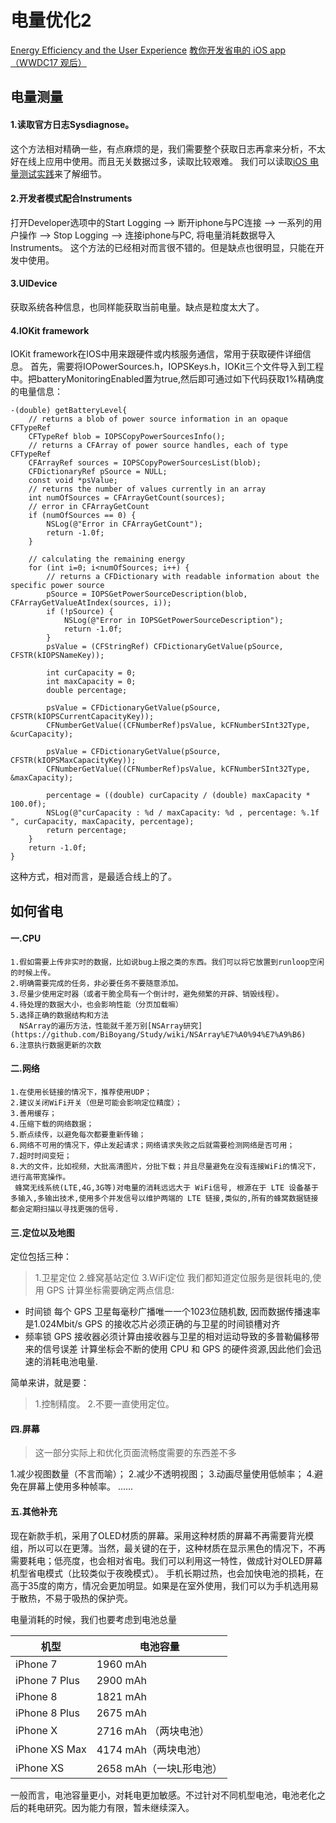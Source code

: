 # 电量优化2
[Energy Efficiency and the User Experience](https://developer.apple.com/library/archive/documentation/Performance/Conceptual/EnergyGuide-iOS/)
[教你开发省电的 iOS app（WWDC17 观后）](https://www.jianshu.com/p/f0dc653d04ca)
## 电量测量
#### 1.读取官方日志Sysdiagnose。
这个方法相对精确一些，有点麻烦的是，我们需要整个获取日志再拿来分析，不太好在线上应用中使用。而且无关数据过多，读取比较艰难。
我们可以读取[iOS 电量测试实践](https://cloud.tencent.com/developer/article/1006222)来了解细节。
#### 2.开发者模式配合Instruments
 打开Developer选项中的Start Logging —> 断开iphone与PC连接 —> 一系列的用户操作 —> Stop Logging —> 连接iphone与PC, 将电量消耗数据导入Instruments。
 这个方法的已经相对而言很不错的。但是缺点也很明显，只能在开发中使用。
 
#### 3.UIDevice
获取系统各种信息，也同样能获取当前电量。缺点是粒度太大了。
#### 4.IOKit framework

IOKit framework在IOS中用来跟硬件或内核服务通信，常用于获取硬件详细信息。 首先，需要将IOPowerSources.h，IOPSKeys.h，IOKit三个文件导入到工程中。把batteryMonitoringEnabled置为true,然后即可通过如下代码获取1%精确度的电量信息：
```
-(double) getBatteryLevel{
    // returns a blob of power source information in an opaque CFTypeRef
    CFTypeRef blob = IOPSCopyPowerSourcesInfo();
    // returns a CFArray of power source handles, each of type CFTypeRef
    CFArrayRef sources = IOPSCopyPowerSourcesList(blob);
    CFDictionaryRef pSource = NULL;
    const void *psValue;
    // returns the number of values currently in an array
    int numOfSources = CFArrayGetCount(sources);
    // error in CFArrayGetCount
    if (numOfSources == 0) {
        NSLog(@"Error in CFArrayGetCount");
        return -1.0f;
    }

    // calculating the remaining energy
    for (int i=0; i<numOfSources; i++) {
        // returns a CFDictionary with readable information about the specific power source
        pSource = IOPSGetPowerSourceDescription(blob, CFArrayGetValueAtIndex(sources, i));
        if (!pSource) {
            NSLog(@"Error in IOPSGetPowerSourceDescription");
            return -1.0f;
        }
        psValue = (CFStringRef) CFDictionaryGetValue(pSource, CFSTR(kIOPSNameKey));

        int curCapacity = 0;
        int maxCapacity = 0;
        double percentage;

        psValue = CFDictionaryGetValue(pSource, CFSTR(kIOPSCurrentCapacityKey));
        CFNumberGetValue((CFNumberRef)psValue, kCFNumberSInt32Type, &curCapacity);

        psValue = CFDictionaryGetValue(pSource, CFSTR(kIOPSMaxCapacityKey));
        CFNumberGetValue((CFNumberRef)psValue, kCFNumberSInt32Type, &maxCapacity);

        percentage = ((double) curCapacity / (double) maxCapacity * 100.0f);
        NSLog(@"curCapacity : %d / maxCapacity: %d , percentage: %.1f ", curCapacity, maxCapacity, percentage);
        return percentage;
    }
    return -1.0f;
}
```
这种方式，相对而言，是最适合线上的了。

## 如何省电


#### 一.CPU
    1.假如需要上传非实时的数据，比如说bug上报之类的东西。我们可以将它放置到runloop空闲的时候上传。
    2.明确需要完成的任务，非必要任务不要随意添加。
    3.尽量少使用定时器（或者干脆全局有一个倒计时，避免频繁的开辟、销毁线程）。
    4.待处理的数据大小，也会影响性能（分页加载嘛）
    5.选择正确的数据结构和方法
      NSArray的遍历方法，性能就千差万别[NSArray研究](https://github.com/BiBoyang/Study/wiki/NSArray%E7%A0%94%E7%A9%B6)
    6.注意执行数据更新的次数

#### 二.网络
    1.在使用长链接的情况下，推荐使用UDP；
    2.建议关闭WiFi开关（但是可能会影响定位精度）；
    3.善用缓存；
    4.压缩下载的网络数据；
    5.断点续传，以避免每次都要重新传输；
    6.网络不可用的情况下，停止发起请求；网络请求失败之后就需要检测网络是否可用；
    7.超时时间变短；
    8.大的文件，比如视频，大批高清图片，分批下载；并且尽量避免在没有连接WiFi的情况下，进行高带宽操作。
     蜂窝无线系统(LTE,4G,3G等)对电量的消耗远远大于 WiFi信号, 根源在于 LTE 设备基于多输入,多输出技术,使用多个并发信号以维护两端的 LTE 链接,类似的,所有的蜂窝数据链接都会定期扫描以寻找更强的信号.
     
#### 三.定位以及地图
定位包括三种：
> 1.卫星定位
> 2.蜂窝基站定位
> 3.WiFi定位
我们都知道定位服务是很耗电的,使用 GPS 计算坐标需要确定两点信息:

* 时间锁 每个 GPS 卫星每毫秒广播唯一一个1023位随机数, 因而数据传播速率是1.024Mbit/s GPS 的接收芯片必须正确的与卫星的时间锁槽对齐
* 频率锁 GPS 接收器必须计算由接收器与卫星的相对运动导致的多普勒偏移带来的信号误差
计算坐标会不断的使用 CPU 和 GPS 的硬件资源,因此他们会迅速的消耗电池电量.

简单来讲，就是要：
> 1.控制精度。
> 2.不要一直使用定位。

#### 四.屏幕
> 这一部分实际上和优化页面流畅度需要的东西差不多

1.减少视图数量（不言而喻）；
2.减少不透明视图；
3.动画尽量使用低帧率；
4.避免在屏幕上使用多种帧率。
......

#### 五.其他补充
现在新款手机，采用了OLED材质的屏幕。采用这种材质的屏幕不再需要背光模组，所以可以在更薄。当然，最关键的在于，这种材质在显示黑色的情况下，不再需要耗电；低亮度，也会相对省电。我们可以利用这一特性，做成针对OLED屏幕机型省电模式（比较类似于夜晚模式）。
手机长期过热，也会加快电池的损耗，在高于35度的南方，情况会更加明显。如果是在室外使用，我们可以为手机选用易于散热，不易于吸热的保护壳。

电量消耗的时候，我们也要考虑到电池总量

| 机型 | 电池容量 |
| --- | --- |
|iPhone 7 |1960 mAh |
|iPhone 7 Plus|2900 mAh |
|iPhone 8|1821 mAh |
|iPhone 8 Plus|2675 mAh |
|iPhone X |2716 mAh （两块电池）|
|iPhone XS Max|4174 mAh（两块电池）| 
|iPhone XS|2658 mAh（一块L形电池）|
一般而言，电池容量更小，对耗电更加敏感。不过针对不同机型电池，电池老化之后的耗电研究。因为能力有限，暂未继续深入。






